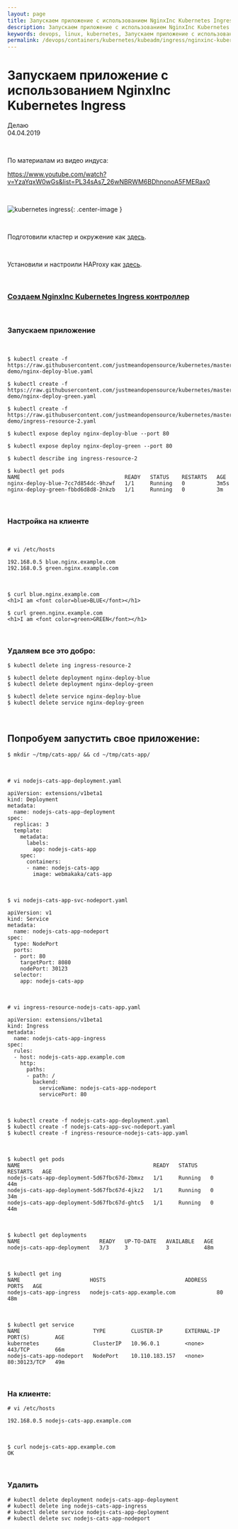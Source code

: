 ```yaml
---
layout: page
title: Запускаем приложение с использованием NginxInc Kubernetes Ingress
description: Запускаем приложение с использованием NginxInc Kubernetes Ingress
keywords: devops, linux, kubernetes, Запускаем приложение с использованием NginxInc Kubernetes Ingress
permalink: /devops/containers/kubernetes/kubeadm/ingress/nginxinc-kubernets-ingress/
---
```


# Запускаем приложение с использованием NginxInc Kubernetes Ingress

Делаю  
04.04.2019

<br/>

По материалам из видео индуса:

https://www.youtube.com/watch?v=YzaYqxW0wGs&list=PL34sAs7_26wNBRWM6BDhnonoA5FMERax0

<br/>

![kubernetes ingress](/img/devops/containers/kubernetes/kubeadm/ingress/ingress.png 'kubernetes ingress'){: .center-image }

<br/>

Подготовили кластер и окружение как <a href="/devops/containers/kubernetes/kubeadm/vagrant-centos7-3-node-kubernetes-cluster/">здесь</a>.

<br/>

Установили и настроили HAProxy как <a href="/devops/containers/kubernetes/kubeadm/ingress/haproxy/">здесь</a>.

<br/>

### [Создаем NginxInc Kubernetes Ingress контроллер](/devops/containers/kubernetes/kubeadm/ingress/nginxinc-kubernets-ingress-install/)

<br/>

### Запускаем приложение

<br/>

    $ kubectl create -f https://raw.githubusercontent.com/justmeandopensource/kubernetes/master/yamls/ingress-demo/nginx-deploy-blue.yaml

    $ kubectl create -f https://raw.githubusercontent.com/justmeandopensource/kubernetes/master/yamls/ingress-demo/nginx-deploy-green.yaml

    $ kubectl create -f https://raw.githubusercontent.com/justmeandopensource/kubernetes/master/yamls/ingress-demo/ingress-resource-2.yaml

    $ kubectl expose deploy nginx-deploy-blue --port 80

    $ kubectl expose deploy nginx-deploy-green --port 80

    $ kubectl describe ing ingress-resource-2

    $ kubectl get pods
    NAME                                 READY   STATUS    RESTARTS   AGE
    nginx-deploy-blue-7cc7d854dc-9hzwf   1/1     Running   0          3m5s
    nginx-deploy-green-fbbd6d8d8-2nkzb   1/1     Running   0          3m

<br/>

### Настройка на клиенте

<br/>

    # vi /etc/hosts

    192.168.0.5 blue.nginx.example.com
    192.168.0.5 green.nginx.example.com

<br/>

    $ curl blue.nginx.example.com
    <h1>I am <font color=blue>BLUE</font></h1>

    $ curl green.nginx.example.com
    <h1>I am <font color=green>GREEN</font></h1>

<br/>

### Удаляем все это добро:

    $ kubectl delete ing ingress-resource-2

    $ kubectl delete deployment nginx-deploy-blue
    $ kubectl delete deployment nginx-deploy-green

    $ kubectl delete service nginx-deploy-blue
    $ kubectl delete service nginx-deploy-green

<br/>

## Попробуем запустить свое приложение:

    $ mkdir ~/tmp/cats-app/ && cd ~/tmp/cats-app/

<br/>

    # vi nodejs-cats-app-deployment.yaml

```
apiVersion: extensions/v1beta1
kind: Deployment
metadata:
  name: nodejs-cats-app-deployment
spec:
  replicas: 3
  template:
    metadata:
      labels:
        app: nodejs-cats-app
    spec:
      containers:
      - name: nodejs-cats-app
        image: webmakaka/cats-app
```

<br/>

    $ vi nodejs-cats-app-svc-nodeport.yaml

```
apiVersion: v1
kind: Service
metadata:
  name: nodejs-cats-app-nodeport
spec:
  type: NodePort
  ports:
  - port: 80
    targetPort: 8080
    nodePort: 30123
  selector:
    app: nodejs-cats-app
```

<br/>

    # vi ingress-resource-nodejs-cats-app.yaml

```
apiVersion: extensions/v1beta1
kind: Ingress
metadata:
  name: nodejs-cats-app-ingress
spec:
  rules:
  - host: nodejs-cats-app.example.com
    http:
      paths:
      - path: /
        backend:
          serviceName: nodejs-cats-app-nodeport
          servicePort: 80
```

<br/>

    $ kubectl create -f nodejs-cats-app-deployment.yaml
    $ kubectl create -f nodejs-cats-app-svc-nodeport.yaml
    $ kubectl create -f ingress-resource-nodejs-cats-app.yaml

<!--
 # kubectl expose deploy nodejs-cats-app-deployment --port 80

 -->

<br/>

    $ kubectl get pods
    NAME                                          READY   STATUS    RESTARTS   AGE
    nodejs-cats-app-deployment-5d67fbc67d-2bmxz   1/1     Running   0          44m
    nodejs-cats-app-deployment-5d67fbc67d-4jkz2   1/1     Running   0          34m
    nodejs-cats-app-deployment-5d67fbc67d-ghtc5   1/1     Running   0          44m

<br/>

    $ kubectl get deployments
    NAME                         READY   UP-TO-DATE   AVAILABLE   AGE
    nodejs-cats-app-deployment   3/3     3            3           48m

<br/>

    $ kubectl get ing
    NAME                      HOSTS                         ADDRESS   PORTS   AGE
    nodejs-cats-app-ingress   nodejs-cats-app.example.com             80      48m

<br/>

    $ kubectl get service
    NAME                       TYPE        CLUSTER-IP       EXTERNAL-IP   PORT(S)        AGE
    kubernetes                 ClusterIP   10.96.0.1        <none>        443/TCP        66m
    nodejs-cats-app-nodeport   NodePort    10.110.183.157   <none>        80:30123/TCP   49m

<br/>

### На клиенте:

    # vi /etc/hosts

    192.168.0.5 nodejs-cats-app.example.com

<br/>

    $ curl nodejs-cats-app.example.com
    OK

<br/>

### Удалить

    # kubectl delete deployment nodejs-cats-app-deployment
    # kubectl delete ing nodejs-cats-app-ingress
    # kubectl delete service nodejs-cats-app-deployment
    # kubectl delete svc nodejs-cats-app-nodeport
